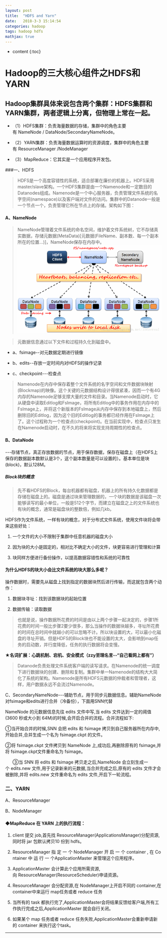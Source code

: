 ```yaml
---
layout: post
title:  "HDFS and Yarn"
date:   2018-3-3 15:14:54
categories: hadoop
tags: hadoop hdfs
mathjax: true
---
```


* content
{:toc}

# Hadoop的三大核心组件之HDFS和YARN

## Hadoop集群具体来说包含两个集群：HDFS集群和YARN集群，两者逻辑上分离，但物理上常在一起。

* （1）HDFS集群：负责海量数据的存储，集群中的角色主要有 NameNode / DataNode/SecondaryNameNode。

* （2）YARN集群：负责海量数据运算时的资源调度，集群中的角色主要有 ResourceManager /NodeManager

* （3）MapReduce：它其实是一个应用程序开发包。

###一、HDFS

>HDFS是一个高度容错性的系统，适合部署在廉价的机器上。HDFS采用master/slave架构。一个HDFS集群是由一个Namenode和一定数目的Datanodes组成。Namenode是一个中心服务器，负责管理文件系统的名字空间(namespace)以及客户端对文件的访问。集群中的Datanode一般是一个节点一个，负责管理它所在节点上的存储。架构如下图：



#### A、NameNode

>NameNode管理着文件系统的命名空间，维护着文件系统树，它不存储真实数据，存储元数据(MetaData)[元数据(FileName、副本数、每一个副本所在的位置...)]，NameNode保存在内存中。
![hdfs-img](/image/hdfs.jpg)

>元数据信息通过以下文件和过程持久化到磁盘中。

* a、fsimage--对元数据定期进行镜像

* b、edits--存放一定时间内对HDFS的操作记录

* c、checkpoint---检查点

>Namenode在内存中保存着整个文件系统的名字空间和文件数据块映射(Blockmap)的映像。这个关键的元数据结构设计得很紧凑，因而一个有4G内存的Namenode足够支撑大量的文件和目录。当Namenode启动时，它从硬盘中读取Editlog和FsImage，将所有Editlog中的事务作用在内存中的FsImage上，并将这个新版本的FsImage从内存中保存到本地磁盘上，然后删除旧的Editlog，因为这个旧的Editlog的事务都已经作用在FsImage上了。这个过程称为一个检查点(checkpoint)。在当前实现中，检查点只发生在Namenode启动时，在不久的将来将实现支持周期性的检查点。

#### B、DataNode
---存储节点，真正存放数据的节点，用于保存数据，保存在磁盘上（在HDFS上保存的数据副本数默认是3个，这个副本数量是可以设置的）。基本单位是块(block)，默认128M。

##### Block块的概念

>先不看HDFS的Block，每台机器都有磁盘，机器上的所有持久化数据都是存储在磁盘上的。磁盘是通过块来管理数据的，一个块的数据是该磁盘一次能够读写的最小单位，一般是512个字节，而建立在磁盘之上的文件系统也有块的概念，通常是磁盘块的整数倍，例如几kb。

HDFS作为文件系统，一样有块的概念，对于分布式文件系统，使用文件块将会带来这些好处：

1. 一个文件的大小不限制于集群中任意机器的磁盘大小 

2. 因为块的大小是固定的，相对比不确定大小的文件，块更容易进行管理和计算 

3. 块同样方便进行备份操作，以提高数据容错性和系统的可靠性

#### 为什么HDFS的块大小会比文件系统的块大那么多呢？

操作数据时，需要先从磁盘上找到指定的数据块然后进行传输，而这就包含两个动作：

1. 数据块寻址：找到该数据块的起始位置

2. 数据传输：读取数据

>也就是说，操作数据所花费的时间是由以上两个步骤一起决定的，步骤1所花费的时间一般比步骤2要少很多，那么当操作的数据块越多，寻址所花费的时间在总时间中就越小的可以忽略不计。所以块设置的大，可以最小化磁盘的寻址开销。但是HDFS的Block块也不能设置的太大，会影响到map任务的启动数，并行度降低，任务的执行数据将会变慢。

**★名词扩展：心跳机制、宕机、安全模式（zzy至理名言--“自己看网上都有”）**

>Datanode负责处理文件系统客户端的读写请求。在Namenode的统一调度下进行数据块的创建、删除和复制。集群中单一Namenode的结构大大简化了系统的架构。Namenode是所有HDFS元数据的仲裁者和管理者，这样，用户数据永远不会流过Namenode。

C、SecondaryNameNode---辅助节点，用于同步元数据信息。辅助NameNode对fsimage和edits进行合并（冷备份），下面用SNN代替

NameNode 的元数据信息先往 edits 文件中写,当 edits 文件达到一定的阈值(3600 秒或大小到 64M)的时候,会开启合并的流程。合并流程如下:

①当开始合并的时候,SNN 会把 edits 和 fsimage 拷贝到自己服务器所在内存中,开始合并,合并生成一个名为 fsimage.ckpt 的文件。

②将 fsimage.ckpt 文件拷贝到 NameNode 上,成功后,再删除原有的 fsimage,并将 fsimage.ckpt文件重命名为 fsimage。

      ③当 SNN 将 edits 和 fsimage 拷贝走之后,NameNode 会立刻生成一个 edits.new 文件,用于记录新来的元数据,当合并完成之后,原有的 edits 文件才会被删除,并将 edits.new 文件重命名为 edits 文件,开启下一轮流程。

### 二、YARN

A、ResourceManager

B、NodeManager



#### ◆MapReduce 在 YARN 上的执行流程：

1. client 提交 job,首先找 ResourceManager(ApplicationsManager)分配资源,同时将 jar 包默认拷贝10 份到 hdfs。

2. ResourceManager 指 定 一 个 NodeManager 开 启 一 个 container , 在 Container 中 运 行 一 个ApplicationMaster 来管理这个应用程序。

3. ApplicationMaster 会计算此个应用所需资源,向 ResourceManager(ResourceScheduler)申请资源。

4. ResourceManager 会分配资源,在 NodeManager上开启不同的 container,在container中来运行 map任务或者 reduce 任务

5. 当所有的 task 都执行完了,ApplicationMaster会将结果反馈给客户端,所有工作执行完成之后,ApplicationMaster 就会自行关闭。

6. 如果某个 map 任务或者 reduce 任务失败,ApplicationMaster会重新申请新的 container 来执行这个task。
---------------------